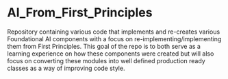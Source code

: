 # AI_From_First_Principles
Repository containing various code that implements and re-creates various Foundational AI components with a focus on re-implementing/implementing them from First Principles. 
This goal of the repo is to both serve as a learning experience on how these components were created but will also focus on converting these modules into well defined production ready classes as a way of improving code style.


